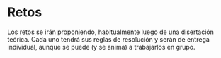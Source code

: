 # Retos

Los retos se irán proponiendo, habitualmente luego de una disertación teórica. Cada uno tendrá sus reglas de resolución y serán de entrega individual, aunque se puede (y se anima) a trabajarlos en grupo.

